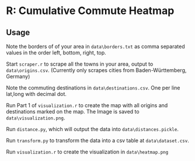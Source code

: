 # R: Cumulative Commute Heatmap

## Usage

Note the borders of of your area in `data\borders.txt` as comma separated values in the order left, bottom, right, top.

Start `scraper.r` to scrape all the towns in your area, output to `data\origins.csv`. (Currently only scrapes cities from Baden-Württemberg, Germany)

Note the commuting destinations in `data\destinations.csv`. One per line lat,long with decimal dot.

Run Part 1 of `visualization.r` to create the map with all origins and destinations marked on the map. The Image is saved to `data\visualization.png`.

Run `distance.py`, which will output the data into `data\distances.pickle`.

Run `transform.py` to transform the data into a csv table at `data\dataset.csv`.

Run `visualization.r` to create the visualization in `data\heatmap.png`